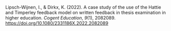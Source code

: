 Lipsch-Wijnen, I., & Dirkx, K. (2022). A case study of the use of the Hattie and Timperley feedback model on written feedback in thesis examination in higher education. _Cogent Education_, _9_(1), 2082089. https://doi.org/10.1080/2331186X.2022.2082089